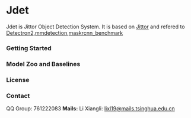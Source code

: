 # Jdet
Jdet is Jittor Object Detection System. It is based on [Jittor](https://github.com/Jittor/jittor) and refered to [Detectron2](https://github.com/facebookresearch/detectron2),[mmdetection](https://github.com/open-mmlab/mmdetection),[maskrcnn_benchmark](https://github.com/facebookresearch/maskrcnn-benchmark)

### Getting Started

### Model Zoo and Baselines

### License

### Contact
QQ Group: 761222083
**Mails:**
Li Xiangli: lixl19@mails.tsinghua.edu.cn
